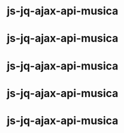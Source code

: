 # js-jq-ajax-api-musica
# js-jq-ajax-api-musica
# js-jq-ajax-api-musica
# js-jq-ajax-api-musica
# js-jq-ajax-api-musica
